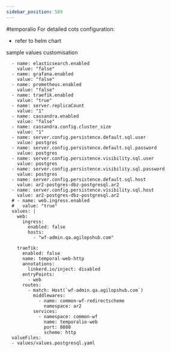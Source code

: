 ```yaml
---
sidebar_position: 589
---
```


#temporalio
For detailed cots configuration:
- refer to helm chart

sample values customisation

      - name: elasticsearch.enabled
        value: "false"
      - name: grafana.enabled
        value: "false"
      - name: prometheus.enabled
        value: "false"
      - name: traefik.enabled
        value: "true"
      - name: server.replicaCount
        value: "1"
      - name: cassandra.enabled
        value: "false"
      - name: cassandra.config.cluster_size
        value: "1"
      - name: server.config.persistence.default.sql.user
        value: postgres
      - name: server.config.persistence.default.sql.password
        value: postgres
      - name: server.config.persistence.visibility.sql.user
        value: postgres
      - name: server.config.persistence.visibility.sql.password
        value: postgres
      - name: server.config.persistence.default.sql.host
        value: ar2-postgres-dbz-postgresql.ar2
      - name: server.config.persistence.visibility.sql.host
        value: ar2-postgres-dbz-postgresql.ar2
      # - name: web.ingress.enabled
      #   value: "true"
      values: |
        web: 
          ingress:
            enabled: false
            hosts:
              - "wf-admin.qa.agilopshub.com"

        traefik:
          enabled: false
          name: temporal-web-http
          annotations:
            linkerd.io/inject: disabled
          entryPoints:
            - web
          routes:
            - match: Host(`wf-admin.qa.agilopshub.com`)
              middlewares:
                - name: common-wf-redirectscheme
                  namespace: ar2
              services:
                - namespace: common-wf
                  name: temporalio-web
                  port: 8080
                  scheme: http
      valueFiles: 
      - values/values.postgresql.yaml